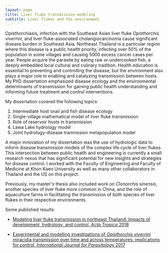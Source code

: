```yaml
---
layout: page
title: Liver fluke transmission modeling
subtitle: Liver flukes and the environment
---
```


Opisthorchiasis, infection with the Southeast Asian liver fluke _Opisthorchis viverrini_, and liver fluke-associated cholangiocarcinoma cause significant disease burden in Southeast Asia. Northeast Thailand is a particular region where this disease is a public health priority, infecting over 50% of the population in some villages and causing 5000 excess cancer cases per year. People acquire the parasite by eating raw or undercooked fish, a deeply embedded local cultural and culinary tradition. Health education is essential to preventing and controlling the disease, but the environment also plays a major role in enabling and catalyzing transmission between hosts. My PhD dissertation emphasized disease ecology and the environmental determinants of transmission for gaining public health understanding and informing future treatment and control interventions.

My dissertation covered the following topics:
1. Intermediate host snail and fish disease ecology
2. Single-village mathematical model of liver fluke transmission
3. Role of reservoir hosts in transmission
4. Lawa Lake hydrology model
5. Joint hydrology-disease tranmission metapopulation model

A major innovation of my dissertation was the use of hydrologic data to inform disease transmission models of the complex life cycle of liver flukes. This intersection between public heatlh and engineering is currently a small research nexus that has significant potential for new insights and strategies for disease control. I worked with the Faculty of Engineering and Faculty of Medicine at Khon Kaen University as well as many other collaborators in Thailand and the US on this project.

Previously, my master's thesis also included work on _Clonorchis sinensis_, another species of liver fluke more common in China, and the role of aquaculture farms in facilitating the transmission of both species of liver flukes in their respective environments.

Some published results:

* [Modeling liver fluke transmission in northeast Thailand: Impacts of development, hydrology, and control, _Acta Tropica_ 2018](https://www.sciencedirect.com/science/article/pii/S0001706X18304601)

* [Experimental and modelling investigations of _Opisthorchis viverrini_ miracidia transmission over time and across temperatures: implications for control, _International Journal for Parasitology_ 2017](https://www.sciencedirect.com/science/article/abs/pii/S0020751917300425)
